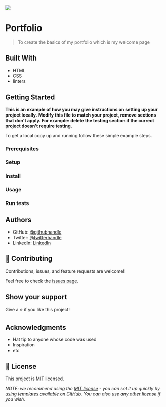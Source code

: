 ![](https://img.shields.io/badge/Microverse-blueviolet)

# Portfolio

> To create the basics of my portfolio which is my welcome page

## Built With

- HTML
- CSS
- linters

## Getting Started

**This is an example of how you may give instructions on setting up your project locally.**
**Modify this file to match your project, remove sections that don't apply. For example: delete the testing section if the currect project doesn't require testing.**


To get a local copy up and running follow these simple example steps.

### Prerequisites

### Setup

### Install

### Usage

### Run tests


## Authors

- GitHub: [@githubhandle](https://github.com/Victor-chiemerie)
- Twitter: [@twitterhandle](https://twitter.com/VictorChiemer20)
- LinkedIn: [LinkedIn](https://linkedin.com/in/victor-chiemerie-460475246/)


## 🤝 Contributing

Contributions, issues, and feature requests are welcome!

Feel free to check the [issues page](.https://github.com/Victor-chiemerie/Module-1...My_Portfolio/issues).

## Show your support

Give a ⭐️ if you like this project!

## Acknowledgments

- Hat tip to anyone whose code was used
- Inspiration
- etc

## 📝 License

This project is [MIT](./LICENSE) licensed.

_NOTE: we recommend using the [MIT license](https://choosealicense.com/licenses/mit/) - you can set it up quickly by [using templates available on GitHub](https://docs.github.com/en/communities/setting-up-your-project-for-healthy-contributions/adding-a-license-to-a-repository). You can also use [any other license](https://choosealicense.com/licenses/) if you wish._
